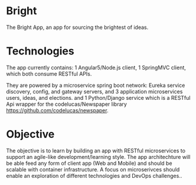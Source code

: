 # Bright
The Bright App, an app for sourcing the brightest of ideas. 

# Technologies
The app currently contains:
1 Angular5/Node.js client,
1 SpringMVC client, which both consume RESTful APIs.

They are powered by a microservice spring boot network:
Eureka service discovery, config, and gateway servers,
and 3 application microservices users, ideas, and elections. 
and 1 Python/Django service which is a RESTful Api wrapper for the codelucas/Newspaper library https://github.com/codelucas/newspaper. 

# Objective
The objective is to learn by building an app with RESTful microservices to support an agile-like development/learning style. 
The app architechture will be able feed any form of client app (Web and Mobile) and should be scalable with container infrastructure.
A focus on microserivces should enable an exploration of different technologies and DevOps challenges..